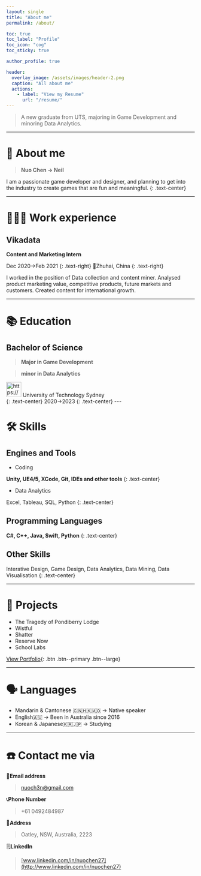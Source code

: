 ```yaml
---
layout: single
title: "About me"
permalink: /about/

toc: true
toc_label: "Profile"
toc_icon: "cog"
toc_sticky: true

author_profile: true

header:
  overlay_image: /assets/images/header-2.png
  caption: "All about me"
  actions:
    - label: "View my Resume"
      url: "/resume/"
---
```


> A new graduate from UTS, majoring in Game Development and minoring Data Analytics.

---

# 👤 About me

> **Nuo Chen -> Neil**

I am a passionate game developer and designer, and planning to get into the industry to create games that are fun and meaningful.
{: .text-center}

---

# 👩🏻‍💻 Work experience

## Vikadata

**Content and Marketing Intern**

Dec 2020→Feb 2021
{: .text-right}
🚩Zhuhai, China
{: .text-right}

I worked in the position of Data collection and content miner. Analysed product marketing value, competitive products, future markets and customers. Created content for international growth.

---

# 📚 Education

## Bachelor of Science

> **Major in Game Development**

> **minor in Data Analytics**

<aside>
<img src="https://www.notion.so/icons/school_blue.svg" alt="https://www.notion.so/icons/school_blue.svg" width="40px" />
University of Technology Sydney
</aside> {: .text-center}
2020→2023
{: .text-center}
---

# 🛠 Skills

## Engines and Tools

- Coding

**Unity, UE4/5, XCode, Git, IDEs and other tools**
{: .text-center}

- Data Analytics

Excel, Tableau, SQL, Python
{: .text-center}

## Programming Languages

**C#, C++, Java, Swift, Python**
{: .text-center}

## Other Skills

Interative Design, Game Design, Data Analytics, Data Mining, Data Visualisation
{: .text-center}

---

# 📜 Projects

- The Tragedy of Pondiberry Lodge
- Wistful
- Shatter
- Reserve Now
- School Labs

[View Portfolio](/portfolio/){: .btn .btn--primary .btn--large}

---

# 🗣 Languages

- Mandarin & Cantonese 🇨🇳🇭🇰🇲🇴 -> Native speaker
- English🇦🇺 -> Been in Australia since 2016
- Korean & Japanese🇰🇷🇯🇵 -> Studying

---

# ☎️ Contact me via

📧**Email address**

> nuoch3n@gmail.com

📞**Phone Number**

> +61 0492484987

🚩**Address**

> Oatley, NSW, Australia, 2223

🗒️**LinkedIn**

> [www.linkedin.com/in/nuochen27](http://www.linkedin.com/in/nuochen27)
